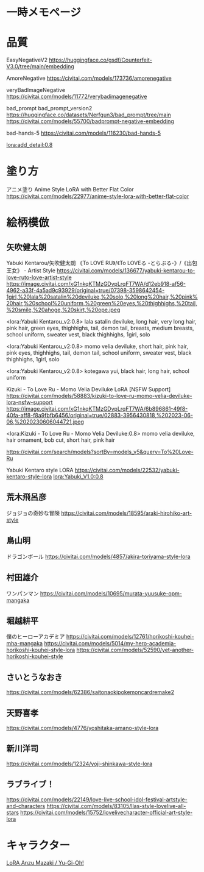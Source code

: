 # 一時メモページ


# 品質
EasyNegativeV2
https://huggingface.co/gsdf/Counterfeit-V3.0/tree/main/embedding

AmoreNegative
https://civitai.com/models/173736/amorenegative

veryBadImageNegative
https://civitai.com/models/11772/verybadimagenegative

bad_prompt
bad_prompt_version2
https://huggingface.co/datasets/Nerfgun3/bad_prompt/tree/main
https://civitai.com/models/55700/badprompt-negative-embedding

bad-hands-5
https://civitai.com/models/116230/bad-hands-5

<lora:add_detail:0.8>

# 塗り方
アニメ塗り Anime Style LoRA with Better Flat Color
https://civitai.com/models/22977/anime-style-lora-with-better-flat-color

# 絵柄模倣

## 矢吹健太朗
Yabuki Kentarou/矢吹健太朗 《To LOVE RU》/《To LOVEる -とらぶる-》/《出包王女》 - Artist Style
https://civitai.com/models/136677/yabuki-kentarou-to-love-ruto-love-artist-style
https://image.civitai.com/xG1nkqKTMzGDvpLrqFT7WA/d12eb918-af56-4962-a33f-4a5ad9c93929/original=true/07398-3598642454-1girl,%20lala%20satalin%20deviluke,%20solo,%20long%20hair,%20pink%20hair,%20school%20uniform,%20green%20eyes,%20thighhighs,%20tail,%20smile,%20ahoge,%20skirt,%20ope.jpeg

<lora:Yabuki Kentarou_v2:0.8> lala satalin deviluke, long hair, very long hair, pink hair, green eyes, thighhighs, tail, demon tail, breasts, medium breasts, school uniform, sweater vest, black thighhighs, 1girl, solo

<lora:Yabuki Kentarou_v2:0.8> momo velia deviluke, short hair, pink hair, pink eyes, thighhighs, tail, demon tail, school uniform, sweater vest, black thighhighs, 1girl, solo

<lora:Yabuki Kentarou_v2:0.8> kotegawa yui, black hair, long hair, school uniform

Kizuki - To Love Ru - Momo Velia Deviluke LoRA [NSFW Support]
https://civitai.com/models/58883/kizuki-to-love-ru-momo-velia-deviluke-lora-nsfw-support
https://image.civitai.com/xG1nkqKTMzGDvpLrqFT7WA/6b896861-49f8-40fa-aff8-f8a9fbfb6456/original=true/02883-3956430818,%202023-06-06,%2020230606044721.jpeg

<lora:Kizuki - To Love Ru - Momo Velia Deviluke:0.8> momo velia deviluke, hair ornament, bob cut, short hair, pink hair

https://civitai.com/search/models?sortBy=models_v5&query=To%20Love-Ru

Yabuki Kentaro style LORA
https://civitai.com/models/22532/yabuki-kentaro-style-lora
<lora:Yabuki_V1.0:0.8>


## 荒木飛呂彦
ジョジョの奇妙な冒険
https://civitai.com/models/18595/araki-hirohiko-art-style

## 鳥山明
ドラゴンボール
https://civitai.com/models/4857/akira-toriyama-style-lora

## 村田雄介
ワンパンマン
https://civitai.com/models/10695/murata-yuusuke-opm-mangaka

## 堀越耕平
僕のヒーローアカデミア
https://civitai.com/models/12761/horikoshi-kouhei-mha-mangaka
https://civitai.com/models/5014/my-hero-academia-horikoshi-kouhei-style-lora
https://civitai.com/models/52590/yet-another-horikoshi-kouhei-style

## さいとうなおき
https://civitai.com/models/62386/saitonaokipokemoncardremake2

## 天野喜孝
https://civitai.com/models/4776/yoshitaka-amano-style-lora

## 新川洋司
https://civitai.com/models/12324/yoji-shinkawa-style-lora

## ラブライブ！
https://civitai.com/models/22149/love-live-school-idol-festival-artstyle-and-characters
https://civitai.com/models/83105/llas-style-lovelive-all-stars
https://civitai.com/models/15752/lovelivecharacter-official-art-style-lora

# キャラクター
[LoRA Anzu Mazaki / Yu-Gi-Oh!](https://civitai.com/models/259424/lora-anzu-mazaki-yu-gi-oh)
